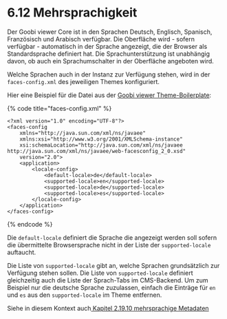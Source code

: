# 6.12 Mehrsprachigkeit

Der Goobi viewer Core ist in den Sprachen Deutsch, Englisch, Spanisch, Französisch und Arabisch verfügbar. Die Oberfläche wird - sofern verfügbar - automatisch in der Sprache angezeigt, die der Browser als Standardsprache definiert hat. Die Sprachunterstützung ist unabhängig davon, ob auch ein Sprachumschalter in der Oberfläche angeboten wird.

Welche Sprachen auch in der Instanz zur Verfügung stehen, wird in der `faces-config.xml` des jeweiligen Themes konfiguriert.

Hier eine Beispiel für die Datei aus der [Goobi viewer Theme-Boilerplate](https://github.com/intranda/goobi-viewer-theme-boilerplate/blob/master/goobi-viewer-theme-boilerplate/src/META-INF/resources/resources/themes/faces-config.xml):

{% code title="faces-config.xml" %}
```markup
<?xml version="1.0" encoding="UTF-8"?>
<faces-config 
	xmlns="http://java.sun.com/xml/ns/javaee"
	xmlns:xsi="http://www.w3.org/2001/XMLSchema-instance"
	xsi:schemaLocation="http://java.sun.com/xml/ns/javaee http://java.sun.com/xml/ns/javaee/web-facesconfig_2_0.xsd"
	version="2.0">
	<application>
		<locale-config>
			<default-locale>de</default-locale>
			<supported-locale>en</supported-locale>			
			<supported-locale>de</supported-locale>			
			<supported-locale>es</supported-locale>			
		</locale-config>
	</application>
</faces-config>
```
{% endcode %}

Die `default-locale` definiert die Sprache die angezeigt werden soll sofern die übermittelte Browsersprache nicht in der Liste der `supported-locale` auftaucht.

Die Liste von `supported-locale` gibt an, welche Sprachen grundsätzlich zur Verfügung stehen sollen. Die Liste von `supported-locale` definiert gleichzeitig auch die Liste der Sprach-Tabs im CMS-Backend. Um zum Beispiel nur die deutsche Sprache zuzulassen, einfach die Einträge für `en` und `es` aus den `supported-locale` im Theme entfernen.

Siehe in diesem Kontext auch[ Kapitel 2.19.10 mehrsprachige Metadaten](../2/2.19/2.19.10.md)

